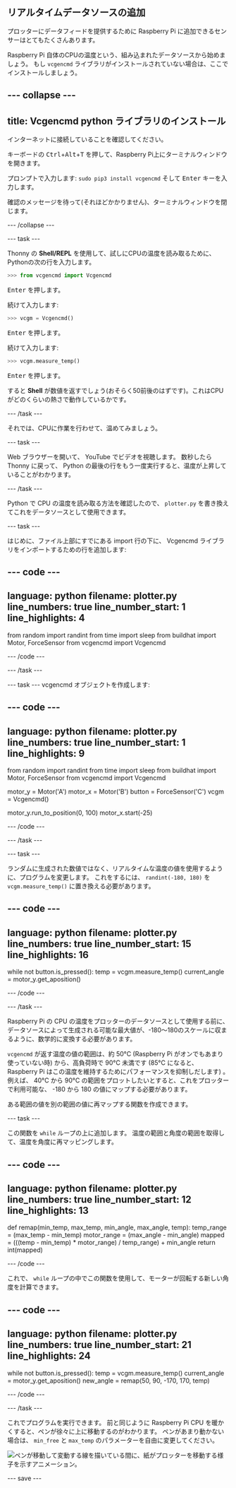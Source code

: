 ## リアルタイムデータソースの追加

プロッターにデータフィードを提供するために Raspberry Pi に追加できるセンサーはとてもたくさんあります。

Raspberry Pi 自体のCPUの温度という、組み込まれたデータソースから始めましょう。 もし `vcgencmd` ライブラリがインストールされていない場合は、ここでインストールしましょう。

--- collapse ---
---
title: Vcgencmd python ライブラリのインストール
---

インターネットに接続していることを確認してください。

キーボードの <kbd>Ctrl</kbd>+<kbd>Alt</kbd>+<kbd>T</kbd> を押して、Raspberry Pi上にターミナルウィンドウを開きます。

プロンプトで入力します: `sudo pip3 install vcgencmd` そして <kbd>Enter</kbd> キーを入力します。

確認のメッセージを待って(それほどかかりません)、ターミナルウィンドウを閉じます。

--- /collapse ---

--- task ---

Thonny の **Shell/REPL** を使用して、試しにCPUの温度を読み取るために、Pythonの次の行を入力します。

```python
>>> from vcgencmd import Vcgencmd
```
<kbd>Enter</kbd> を押します。

続けて入力します:
```python
>>> vcgm = Vcgencmd()
```
<kbd>Enter</kbd> を押します。

続けて入力します:
```python
>>> vcgm.measure_temp()
```
<kbd>Enter</kbd> を押します。

すると **Shell** が数値を返すでしょう(おそらく50前後のはずです)。これはCPUがどのくらいの熱さで動作しているかです。

--- /task ---

それでは、CPUに作業を行わせて、温めてみましょう。

--- task ---

Web ブラウザーを開いて、 YouTube でビデオを視聴します。 数秒したら Thonny に戻って、 Python の最後の行をもう一度実行すると、温度が上昇していることがわかります。

--- /task ---

Python で CPU の温度を読み取る方法を確認したので、 `plotter.py` を書き換えてこれをデータソースとして使用できます。

--- task ---

はじめに、ファイル上部にすでにある import 行の下に、 Vcgencmd ライブラリをインポートするための行を追加します:

--- code ---
---
language: python filename: plotter.py line_numbers: true line_number_start: 1
line_highlights: 4
---

from random import randint from time import sleep from buildhat import Motor, ForceSensor from vcgencmd import Vcgencmd

--- /code ---

--- /task ---

--- task --- vcgencmd オブジェクトを作成します:

--- code ---
---
language: python filename: plotter.py line_numbers: true line_number_start: 1
line_highlights: 9
---

from random import randint from time import sleep from buildhat import Motor, ForceSensor from vcgencmd import Vcgencmd

motor_y = Motor('A') motor_x = Motor('B') button = ForceSensor('C') vcgm = Vcgencmd()

motor_y.run_to_position(0, 100) motor_x.start(-25)

--- /code ---

--- /task ---

--- task ---

ランダムに生成された数値ではなく、リアルタイムな温度の値を使用するように、プログラムを変更します。 これをするには、 `randint(-180, 180)` を `vcgm.measure_temp()` に置き換える必要があります。

--- code ---
---
language: python filename: plotter.py line_numbers: true line_number_start: 15
line_highlights: 16
---

while not button.is_pressed(): temp = vcgm.measure_temp() current_angle = motor_y.get_aposition()

--- /code ---

--- /task ---

Raspberry Pi の CPU の温度をプロッターのデータソースとして使用する前に、データソースによって生成される可能な最大値が、-180〜180のスケールに収まるように、数学的に変換する必要があります。

`vcgencmd` が返す温度の値の範囲は、約 50°C (Raspberry Pi がオンでもあまり使っていない時) から、高負荷時で 90°C 未満です (85°C になると、 Raspberry Pi はこの温度を維持するためにパフォーマンスを抑制しだします) 。 例えば、 40°C から 90°C の範囲をプロットしたいとすると、これをプロッターで利用可能な、 -180 から 180 の値にマップする必要があります。

ある範囲の値を別の範囲の値に再マップする関数を作成できます。

--- task ---

この関数を `while` ループの上に追加します。 温度の範囲と角度の範囲を取得して、温度を角度に再マッピングします。

--- code ---
---
language: python filename: plotter.py line_numbers: true line_number_start: 12
line_highlights: 13
---

def remap(min_temp, max_temp, min_angle, max_angle, temp): temp_range = (max_temp - min_temp) motor_range = (max_angle - min_angle) mapped = (((temp - min_temp) * motor_range) / temp_range) + min_angle return int(mapped)

--- /code ---

これで、 `while` ループの中でこの関数を使用して、モーターが回転する新しい角度を計算できます。

--- code ---
---
language: python filename: plotter.py line_numbers: true line_number_start: 21
line_highlights: 24
---

while not button.is_pressed(): temp = vcgm.measure_temp() current_angle = motor_y.get_aposition() new_angle = remap(50, 90, -170, 170, temp)

--- /code ---

--- /task ---

これでプログラムを実行できます。 前と同じように Raspberry Pi CPU を暖かくすると、ペンが徐々に上に移動するのがわかります。 ペンがあまり動かない場合は、 `min_free` と `max_temp` のパラメーターを自由に変更してください。

![ペンが移動して変動する線を描いている間に、紙がプロッターを移動する様子を示すアニメーション。](images/plotter_demo_2.gif)


--- save ---
